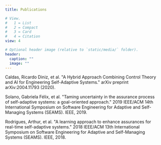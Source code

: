 ```yaml
---
title: Publications

# View.
#   1 = List
#   2 = Compact
#   3 = Card
#   4 = Citation
view: 4

# Optional header image (relative to `static/media/` folder).
header:
  caption: ""
  image: ""
---
```


Caldas, Ricardo Diniz, et al. "A Hybrid Approach Combining Control Theory and AI for Engineering Self-Adaptive Systems." arXiv preprint arXiv:2004.11793 (2020).

Solano, Gabriela Félix, et al. "Taming uncertainty in the assurance process of self-adaptive systems: a goal-oriented approach." 2019 IEEE/ACM 14th International Symposium on Software Engineering for Adaptive and Self-Managing Systems (SEAMS). IEEE, 2019.

Rodrigues, Arthur, et al. "A learning approach to enhance assurances for real-time self-adaptive systems." 2018 IEEE/ACM 13th International Symposium on Software Engineering for Adaptive and Self-Managing Systems (SEAMS). IEEE, 2018.
